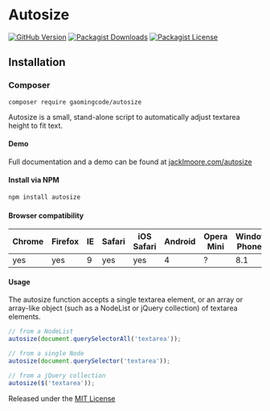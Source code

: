 # Autosize 

[![GitHub Version](https://img.shields.io/github/release/gaomingcode/autosize.svg)](https://github.com/gaomingcode/autosize)
[![Packagist Downloads](https://img.shields.io/packagist/dm/gaomingcode/autosize)](https://github.com/gaomingcode/autosize)
[![Packagist License](https://img.shields.io/packagist/l/gaomingcode/autosize)](https://github.com/gaomingcode/autosize)

## Installation

### Composer

```
composer require gaomingcode/autosize
```

Autosize is a small, stand-alone script to automatically adjust textarea height to fit text.

#### Demo

Full documentation and a demo can be found at [jacklmoore.com/autosize](http://jacklmoore.com/autosize)

#### Install via NPM
```bash
npm install autosize
```

#### Browser compatibility

Chrome | Firefox | IE | Safari | iOS Safari | Android | Opera Mini | Windows Phone IE
------ | --------|----|--------|------------|---------|------------|------------------
yes    | yes     | 9  | yes    | yes        | 4       | ?          | 8.1

#### Usage

The autosize function accepts a single textarea element, or an array or array-like object (such as a NodeList or jQuery collection) of textarea elements.

```javascript
// from a NodeList
autosize(document.querySelectorAll('textarea'));

// from a single Node
autosize(document.querySelector('textarea'));

// from a jQuery collection
autosize($('textarea'));
```

Released under the [MIT License](http://www.opensource.org/licenses/mit-license.php)
